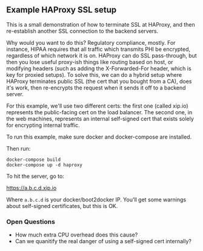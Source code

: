 ## Example HAProxy SSL setup

This is a small demonstration of how to terminate SSL at HAProxy, and then
re-establish another SSL connection to the backend servers.

Why would you want to do this? Regulatory compliance, mostly. For instance,
HIPAA requires that all traffic which transmits PHI be encrypted, regardless of
which network it is on. HAProxy can do SSL pass-through, but then you lose
useful proxy-ish things like routing based on host, or modifying headers (such
as adding the X-Forwarded-For header, which is key for proxied setups). To solve
this, we can do a hybrid setup where HAProxy terminates public SSL (the cert
that you bought from a CA), does it's work, then re-encrypts the request when it
sends it off to a backend server.

For this example, we'll use two different certs: the first one (called xip.io)
represents the public-facing cert on the load balancer. The second one, in the
web machines, represents an internal self-signed cert that exists solely for
encrypting internal traffic.

To run this example, make sure docker and docker-compose are installed.

Then run:

```
docker-compose build
docker-compose up -d haproxy
```

To hit the server, go to:

https://a.b.c.d.xip.io

Where `a.b.c.d` is your docker/boot2docker IP. You'll get some warnings about
self-signed certificates, but this is OK.

### Open Questions

* How much extra CPU overhead does this cause?
* Can we quanitify the real danger of using a self-signed cert internally?
